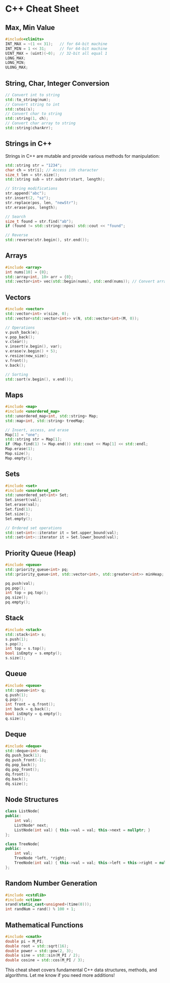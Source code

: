 # C++ Cheat Sheet

## Max, Min Value

```cpp
#include<climits>
INT_MAX = ~(1 << 31);   // for 64-bit machine
INT_MIN = 1 << 31;      // for 64-bit machine
UINT_MAX = (uint)(~0);  // 32-bit all equal 1
LONG_MAX;
LONG_MIN;
ULONG_MAX;
```

## String, Char, Integer Conversion

```cpp
// Convert int to string
std::to_string(num);
// Convert string to int
std::stoi(s);
// Convert char to string
std::string(1, ch);
// Convert char array to string
std::string(charArr);
```

## Strings in C++

Strings in C++ are mutable and provide various methods for manipulation:

```cpp
std::string str = "1234";
char ch = str[i]; // Access ith character
size_t len = str.size();
std::string sub = str.substr(start, length);

// String modifications
str.append("abc");
str.insert(2, "sz");
str.replace(pos, len, "newStr");
str.erase(pos, length);

// Search
size_t found = str.find("ab");
if (found != std::string::npos) std::cout << "found";

// Reverse
std::reverse(str.begin(), str.end());
```

## Arrays

```cpp
#include <array>
int nums[10] = {0};
std::array<int, 10> arr = {0};
std::vector<int> vec(std::begin(nums), std::end(nums)); // Convert array to vector
```

## Vectors

```cpp
#include <vector>
std::vector<int> v(size, 0);
std::vector<std::vector<int>> v(N, std::vector<int>(M, 0));

// Operations
v.push_back(e);
v.pop_back();
v.clear();
v.insert(v.begin(), var);
v.erase(v.begin() + 5);
v.resize(new_size);
v.front();
v.back();

// Sorting
std::sort(v.begin(), v.end());
```

## Maps

```cpp
#include <map>
#include <unordered_map>
std::unordered_map<int, std::string> Map;
std::map<int, std::string> treeMap;

// Insert, access, and erase
Map[1] = "one";
std::string str = Map[1];
if (Map.find(1) != Map.end()) std::cout << Map[1] << std::endl;
Map.erase(1);
Map.size();
Map.empty();
```

## Sets

```cpp
#include <set>
#include <unordered_set>
std::unordered_set<int> Set;
Set.insert(val);
Set.erase(val);
Set.find(1);
Set.size();
Set.empty();

// Ordered set operations
std::set<int>::iterator it = Set.upper_bound(val);
std::set<int>::iterator it = Set.lower_bound(val);
```

## Priority Queue (Heap)

```cpp
#include <queue>
std::priority_queue<int> pq;
std::priority_queue<int, std::vector<int>, std::greater<int>> minHeap;

pq.push(val);
pq.pop();
int top = pq.top();
pq.size();
pq.empty();
```

## Stack

```cpp
#include <stack>
std::stack<int> s;
s.push(1);
s.pop();
int top = s.top();
bool isEmpty = s.empty();
s.size();
```

## Queue

```cpp
#include <queue>
std::queue<int> q;
q.push(1);
q.pop();
int front = q.front();
int back = q.back();
bool isEmpty = q.empty();
q.size();
```

## Deque

```cpp
#include <deque>
std::deque<int> dq;
dq.push_back(1);
dq.push_front(-1);
dq.pop_back();
dq.pop_front();
dq.front();
dq.back();
dq.size();
```

## Node Structures

```cpp
class ListNode{
public:
    int val;
    ListNode* next;
    ListNode(int val) { this->val = val; this->next = nullptr; }
};

class TreeNode{
public:
    int val;
    TreeNode *left, *right;
    TreeNode(int val) { this->val = val; this->left = this->right = nullptr; }
};
```

## Random Number Generation

```cpp
#include <cstdlib>
#include <ctime>
srand(static_cast<unsigned>(time(0)));
int randNum = rand() % 100 + 1;
```

## Mathematical Functions

```cpp
#include <cmath>
double pi = M_PI;
double root = std::sqrt(16);
double power = std::pow(2, 3);
double sine = std::sin(M_PI / 2);
double cosine = std::cos(M_PI / 3);
```

This cheat sheet covers fundamental C++ data structures, methods, and algorithms. Let me know if you need more additions!

